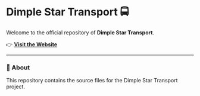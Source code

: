 # Dimple Star Transport 🚍

Welcome to the official repository of **Dimple Star Transport**.

👉 **[Visit the Website](https://drei32.github.io/dimplestar/)**

---

### 📂 About
This repository contains the source files for the Dimple Star Transport project.
